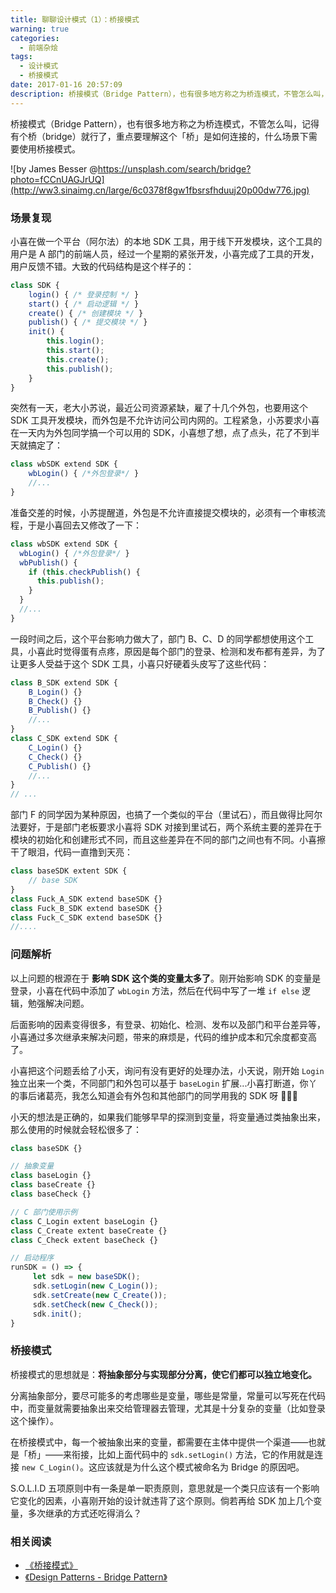 ```yaml
---
title: 聊聊设计模式（1）：桥接模式
warning: true
categories:
  - 前端杂烩
tags:
  - 设计模式
  - 桥接模式
date: 2017-01-16 20:57:09
description: 桥接模式（Bridge Pattern），也有很多地方称之为桥连模式，不管怎么叫，记得有个桥（bridge）就行了，重点要理解这个「桥」是如何连接的，什么场景下需要使用桥接模式。
---
```



桥接模式（Bridge Pattern），也有很多地方称之为桥连模式，不管怎么叫，记得有个桥（bridge）就行了，重点要理解这个「桥」是如何连接的，什么场景下需要使用桥接模式。

![by James Besser @https://unsplash.com/search/bridge?photo=fCCnUAGJrUQ](http://ww3.sinaimg.cn/large/6c0378f8gw1fbsrsfhduuj20p00dw776.jpg)

<!--more-->

### 场景复现

小喜在做一个平台（阿尔法）的本地 SDK 工具，用于线下开发模块，这个工具的用户是 A 部门的前端人员，经过一个星期的紧张开发，小喜完成了工具的开发，用户反馈不错。大致的代码结构是这个样子的：

```javascript
class SDK {
    login() { /* 登录控制 */ }
    start() { /* 启动逻辑 */ }
    create() { /* 创建模块 */ }
    publish() { /* 提交模块 */ }
    init() {
        this.login();
        this.start();
        this.create();
        this.publish();
    }
}
```

突然有一天，老大小苏说，最近公司资源紧缺，雇了十几个外包，也要用这个 SDK 工具开发模块，而外包是不允许访问公司内网的。工程紧急，小苏要求小喜在一天内为外包同学搞一个可以用的 SDK，小喜想了想，点了点头，花了不到半天就搞定了：

```javascript
class wbSDK extend SDK {
    wbLogin() { /*外包登录*/ }
    //...
}
```

准备交差的时候，小苏提醒道，外包是不允许直接提交模块的，必须有一个审核流程，于是小喜回去又修改了一下：

```javascript
class wbSDK extend SDK {
  wbLogin() { /*外包登录*/ }
  wbPublish() {
    if (this.checkPublish() {
      this.publish();
    }
  }
  //...
}
```

一段时间之后，这个平台影响力做大了，部门 B、C、D 的同学都想使用这个工具，小喜此时觉得蛋有点疼，原因是每个部门的登录、检测和发布都有差异，为了让更多人受益于这个 SDK 工具，小喜只好硬着头皮写了这些代码：

```javascript
class B_SDK extend SDK {
    B_Login() {}
    B_Check() {}
    B_Publish() {}
    //...
}
class C_SDK extend SDK {
    C_Login() {}
    C_Check() {}
    C_Publish() {}
    //...
}
// ...
```

部门 F 的同学因为某种原因，也搞了一个类似的平台（里试石），而且做得比阿尔法要好，于是部门老板要求小喜将 SDK 对接到里试石，两个系统主要的差异在于模块的初始化和创建形式不同，而且这些差异在不同的部门之间也有不同。小喜擦干了眼泪，代码一直撸到天亮：

```javascript
class baseSDK extent SDK {
    // base SDK
}
class Fuck_A_SDK extend baseSDK {}
class Fuck_B_SDK extend baseSDK {}
class Fuck_C_SDK extend baseSDK {}
//....
```

### 问题解析

以上问题的根源在于 **影响 SDK 这个类的变量太多了**。刚开始影响 SDK 的变量是登录，小喜在代码中添加了 `wbLogin` 方法，然后在代码中写了一堆 `if else` 逻辑，勉强解决问题。

后面影响的因素变得很多，有登录、初始化、检测、发布以及部门和平台差异等，小喜通过多次继承来解决问题，带来的麻烦是，代码的维护成本和冗余度都变高了。

小喜把这个问题丢给了小天，询问有没有更好的处理办法，小天说，刚开始 `Login` 独立出来一个类，不同部门和外包可以基于 `baseLogin` 扩展...小喜打断道，你丫的事后诸葛亮，我怎么知道会有外包和其他部门的同学用我的 SDK 呀 🤣🤣🤣

小天的想法是正确的，如果我们能够早早的探测到变量，将变量通过类抽象出来，那么使用的时候就会轻松很多了：

```javascript
class baseSDK {}

// 抽象变量
class baseLogin {}
class baseCreate {}
class baseCheck {}

// C 部门使用示例
class C_Login extent baseLogin {}
class C_Create extent baseCreate {}
class C_Check extent baseCheck {}

// 启动程序
runSDK = () => {
     let sdk = new baseSDK();
     sdk.setLogin(new C_Login());
     sdk.setCreate(new C_Create());
     sdk.setCheck(new C_Check());
     sdk.init();     
}
```

### 桥接模式

桥接模式的思想就是：**将抽象部分与实现部分分离，使它们都可以独立地变化。**

分离抽象部分，要尽可能多的考虑哪些是变量，哪些是常量，常量可以写死在代码中，而变量就需要抽象出来交给管理器去管理，尤其是十分复杂的变量（比如登录这个操作）。

在桥接模式中，每一个被抽象出来的变量，都需要在主体中提供一个渠道——也就是「桥」——来衔接，比如上面代码中的 `sdk.setLogin()` 方法，它的作用就是连接 `new C_Login()`。这应该就是为什么这个模式被命名为 Bridge 的原因吧。

S.O.L.I.D 五项原则中有一条是单一职责原则，意思就是一个类只应该有一个影响它变化的因素，小喜刚开始的设计就违背了这个原则。倘若再给 SDK 加上几个变量，多次继承的方式还吃得消么？

### 相关阅读

- [《桥接模式》](http://design-patterns.readthedocs.io/zh_CN/latest/structural_patterns/bridge.html)
- [《Design Patterns - Bridge Pattern》](https://www.tutorialspoint.com/design_pattern/bridge_pattern.htm)
